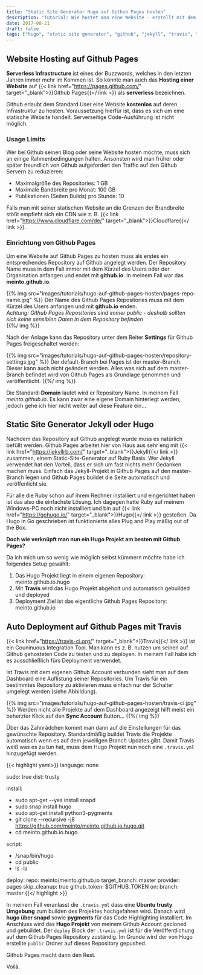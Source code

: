 ```yaml
---
title: "Static Site Generator Hugo auf Github Pages hosten"
description: "Tutorial: Wie hostet man eine Website - erstellt mit dem Static Site Generator Hugo - am Besten ohne viel Arbeit auf Github Pages?"
date: 2017-08-21
draft: false
tags: ["hugo", "static site generator", "github", "jekyll", "travis", "hosting", "serverless"]
---
```


## Website Hosting auf Github Pages

**Serverless Infrastructure** ist eines der Buzzwords, welches in den letzten Jahren immer mehr im Kommen ist. So könnte man auch das **Hosting einer Website** auf {{< link href="https://pages.github.com/" target="_blank">}}Github Pages{{</ link >}} als **serverless** bezeichnen. 

Github erlaubt dem Standard User eine Website **kostenlos** auf deren Infrastruktur zu hosten. Voraussetzung hierfür ist, dass es sich um eine statische Website handelt. Serverseitige Code-Ausführung ist nicht möglich.

### Usage Limits

Wer bei Github seinen Blog oder seine Website hosten möchte, muss sich an einige Rahmenbedingungen halten. Ansonsten wird man früher oder später freundlich von Github aufgefordert den Traffic auf den Github Servern zu reduzieren:

- Maximalgröße des Repositories: 1 GB
- Maximale Bandbreite pro Monat: 100 GB
- Publikationen (Seiten Builds) pro Stunde: 10

Falls man mit seiner statischen Website an die Grenzen der Brandbreite stößt empfieht sich ein CDN wie z. B. {{< link href="https://www.cloudflare.com/de/" target="_blank">}}Cloudflare{{</ link >}}.

### Einrichtung von Github Pages

Um eine Website auf Github Pages zu hosten muss als erstes ein entsprechendes Repository auf Github angelegt werden. Der Repository Name muss in dem Fall immer mit dem Kürzel des Users oder der Organisation anfangen und endet mit **github.io**. In meinem Fall war das **meinto.github.io**.

{{% img src="images/tutorials/hugo-auf-github-pages-hosten/pages-repo-name.jpg" %}}
Der Name des Github Pages Repositories muss mit dem Kürzel des Users anfangen und mit **github.io** enden.  
*Achtung: Github Pages Repositories sind immer public - deshalb sollten sich keine sensiblen Daten in dem Repository befinden*  
{{%/ img %}}

Nach der Anlage kann das Repository unter dem Reiter **Settings** für Github Pages freigeschaltet werden:

{{% img src="images/tutorials/hugo-auf-github-pages-hosten/repository-settings.jpg" %}}
Der default-Branch bei Pages ist der master-Branch. Dieser kann auch nicht geändert werden. Alles was sich auf dem master-Branch befindet wird von Github Pages als Grundlage genommen und veröffentlicht.
{{%/ img %}}

Die Standard-**Domain** lautet wird er Repository Name. In meinem Fall *meinto.github.io*. Es kann zwar eine eigene Domain hinterlegt werden, jedoch gehe ich hier nicht weiter auf diese Feature ein...

## Static Site Generator Jekyll oder Hugo

Nachdem das Repository auf Github angelegt wurde muss es natürlich befüllt werden. Github Pages arbeitet hier von Haus aus sehr eng mit {{< link href="https://jekyllrb.com/" target="_blank">}}Jekyll{{</ link >}} zusammen, einem Static-Site-Generator auf Ruby Basis. Wer Jekyll verwendet hat den Vorteil, dass er sich um fast nichts mehr Gedanken machen muss. Einfach das Jekyll-Projekt in Github Pages auf den master-Branch legen und Github Pages buildet die Seite automatisch und veröffenlicht sie.

Für alle die Ruby schon auf ihrem Rechner installiert und eingerichtet haben ist das also die einfachste Lösung. Ich dagegen hatte Ruby auf meinem Windows-PC noch nicht installiert und bin auf {{< link href="https://gohugo.io/" target="_blank">}}Hugo{{</ link >}} gestoßen. Da Hugo in Go geschrieben ist funktionierte alles Plug and Play mäßig out of the Box. 

**Doch wie verknüpft man nun ein Hugo Projekt am besten mit Github Pages?**

Da ich mich um so wenig wie möglich selbst kümmern möchte habe ich folgendes Setup gewählt:

1. Das Hugo Projekt liegt in einem eigenen Repository: meinto.github.io.hugo
2. Mit **Travis** wird das Hugo Projekt abgeholt und automatisch gebuilded und deployed
3. Deployment Ziel ist das eigentliche Github Pages Repository: meinto.github.io

## Auto Deployment auf Github Pages mit Travis

{{< link href="https://travis-ci.org/" target="_blank">}}Travis{{</ link >}} ist ein Couninuous Integration Tool. Man kann es z. B. nutzen um seinen auf Github gehosteten Code zu testen und zu deployen. In meinem Fall habe ich es ausschließlich fürs Deployment verwendet.

Ist Travis mit dem eigenen Github Account verbunden sieht man auf dem Dashboard eine Auflistung seiner Repositories. Um Travis für ein bestimmtes Repository zu aktivieren muss einfach nur der Schalter umgelegt werden (siehe Abbildung).

{{% img src="images/tutorials/hugo-auf-github-pages-hosten/travis-ci.jpg" %}}
Werden nicht alle Projekte auf dem Dashboard angezeigt hilft meist ein beherzter Klick auf den **Sync Account** Button...
{{%/ img %}}

Über das Zahnrädchen kommt man dann auf die Einstellungen für das gewünschte Repository. Standardmäßig buildet Travis die Projekte automatisch wenn es auf dem jeweiligen Branch Updates gibt. Damit Travis weiß was es zu tun hat, muss dem Hugo Projekt nun noch eine `.travis.yml` hinzugefügt werden.

{{< highlight yaml>}}
language: none

sudo: true
dist: trusty

install:
  - sudo apt-get --yes install snapd
  - sudo snap install hugo
  - sudo apt-get install python3-pygments
  - git clone --recursive -j8 https://github.com/meinto/meinto.github.io.hugo.git
  - cd meinto.github.io.hugo

script:
  - /snap/bin/hugo
  - cd public
  - ls -la

deploy:
  repo: meinto/meinto.github.io
  target_branch: master
  provider: pages
  skip_cleanup: true
  github_token: $GITHUB_TOKEN
  on:
    branch: master
{{</ highlight >}}

In meinem Fall veranlasst die `.travis.yml` dass eine **Ubuntu trusty Umgebung** zum builden des Projektes hochgefahren wird. Danach wird **hugo über snapd** sowie **pygments** für das Code Highlighting installiert. Im Anschluss wird das **Hugo Projekt** von meinem Github Account gecloned und gebuildet. Der `deploy` Block der `.travis.yml` ist für die Veröffentlichung auf dem Github Pages Repository zuständig. Im Grunde wird der von Hugo erstellte `public` Ordner auf dieses Repository gepushed.

Github Pages macht dann den Rest. 

Voilà.
